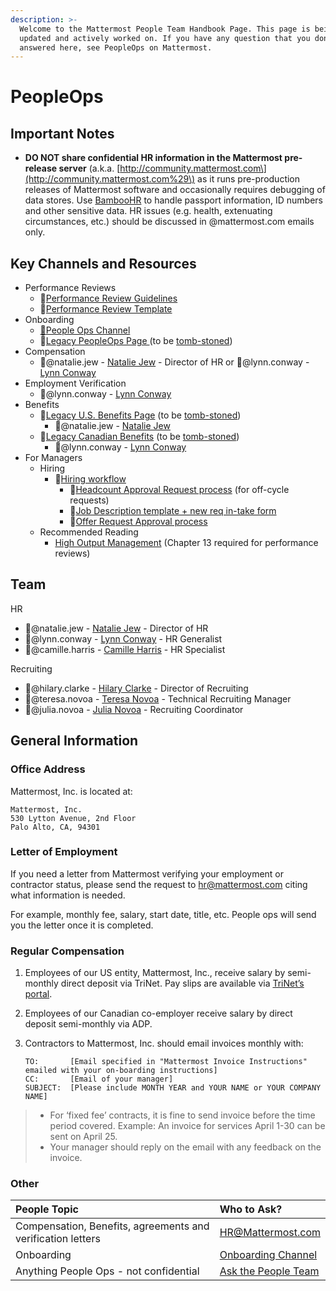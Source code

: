 ```yaml
---
description: >-
  Welcome to the Mattermost People Team Handbook Page. This page is being
  updated and actively worked on. If you have any question that you don't see
  answered here, see PeopleOps on Mattermost.
---
```


# PeopleOps

## Important Notes

* **DO NOT share confidential HR information in the Mattermost pre-release server** \(a.k.a. [http://community.mattermost.com\](http://community.mattermost.com%29\) as it runs pre-production releases of Mattermost software and occasionally requires debugging of data stores. Use [BambooHR](https://mattermost.bamboohr.com/) to handle passport information, ID numbers and other sensitive data. HR issues \(e.g. health, extenuating circumstances, etc.\) should be discussed in @mattermost.com emails only. 

## Key Channels and Resources

* Performance Reviews
  * 📁[Performance Review Guidelines](https://handbook.mattermost.com/operations/people/performance-reviews-50)
  * 📁[Performance Review Template](https://docs.google.com/document/d/1tTPTp8JC3pUp0kPo2AAUg6XETbURB_bU8f3EOpvKRr0/edit#heading=h.hu5vu6dn98iw) 
* Onboarding
  * [💬](https://emojipedia.org/speech-balloon/)[People Ops Channel](https://community.mattermost.com/private-core/channels/people-ops)
  * 📁[Legacy PeopleOps Page ](https://docs.mattermost.com/process/people-ops.html)\(to be [tomb-stoned](../../../company/about-mattermost/list-of-terms.md#tomb-stoned)\)  
* Compensation
  * 🧑@natalie.jew - [Natalie Jew](https://mattermost.bamboohr.com/employees/employee.php?id=174&page=2077) - Director of HR  or 🧑@lynn.conway - [Lynn Conway](https://mattermost.bamboohr.com/employees/employee.php?id=207&page=2077) 
* Employment Verification
  * 🧑@lynn.conway - [Lynn Conway](https://mattermost.bamboohr.com/employees/employee.php?id=207&page=2077) 
* Benefits 
  * 📁[Legacy U.S. Benefits Page](https://docs.mattermost.com/process/benefits-us.html) \(to be [tomb-stoned](../../../company/about-mattermost/list-of-terms.md#tomb-stoned)\) 
    * 🧑@natalie.jew - [Natalie Jew](https://mattermost.bamboohr.com/employees/employee.php?id=174&page=2077) 
  * 📁[Legacy Canadian Benefits](https://docs.mattermost.com/process/benefits-canada.html) \(to be [tomb-stoned](../../../company/about-mattermost/list-of-terms.md#tomb-stoned)\) 
    * 🧑@lynn.conway - [Lynn Conway](https://mattermost.bamboohr.com/employees/employee.php?id=207&page=2077) 
* For Managers
  * Hiring
    * 📁[Hiring workflow ](https://docs.google.com/document/d/1EBIoL0kHqj2S3DtwAz9FvDgYDljZ5KoQpAnYePO84s8/edit)
      * 📁[Headcount Approval Request process](https://docs.google.com/document/d/1vohRHTceNWGXV9IaPcb7o2u0fZ7R3fM1I9bnFSCzkLM/edit) \(for off-cycle requests\)
      * 📁[Job Description template + new req in-take form](https://docs.google.com/document/d/1rpTI2NKu4H_781vpx_eD9Fku7go4gGDs1P7bJAMQvAU/edit)
      * 📁[Offer Request Approval process](https://docs.google.com/document/d/13qedU9kGdn9_d1WHK2oSAKxRvO6ajIGKXI2DEQ--b7M/edit) 
  * Recommended Reading 
    * [High Output Management](https://www.amazon.ca/High-Output-Management-Andrew-Grove/dp/0679762884/ref=sr_1_1?gclid=Cj0KCQiAgKzwBRCjARIsABBbFuhEwL6hICB9wZgtYrZB20TBTbJu7StCEKQlNqfmnQV-EhDY2E6RKS0aApHwEALw_wcB&hvadid=229973645505&hvdev=c&hvlocphy=9000907&hvnetw=g&hvpos=1t1&hvqmt=e&hvrand=3473960203373967416&hvtargid=aud-749227636460%3Akwd-297473118671&hydadcr=22457_10105506&keywords=high+output+management&qid=1577810900&sr=8-1) \(Chapter 13 required for performance reviews\) 

## Team

HR

* 🧑@natalie.jew - [Natalie Jew](https://mattermost.bamboohr.com/employees/employee.php?id=174&page=2077) - Director of HR  
* 🧑@lynn.conway - [Lynn Conway](https://mattermost.bamboohr.com/employees/employee.php?id=207&page=2077) - HR Generalist 
* 🧑@camille.harris - [Camille Harris](https://mattermost.bamboohr.com/employees/employee.php?id=48&page=2077) - HR Specialist

Recruiting

* 🧑@hilary.clarke - [Hilary Clarke](https://mattermost.bamboohr.com/employees/employee.php?id=215&page=2077) - Director of Recruiting 
* 🧑@teresa.novoa - [Teresa Novoa](https://mattermost.bamboohr.com/employees/employee.php?id=113&page=2077) - Technical Recruiting Manager
* 🧑@julia.novoa - [Julia Novoa](https://mattermost.bamboohr.com/employees/employee.php?id=218&page=2077) - Recruiting Coordinator

## General Information

### Office Address

Mattermost, Inc. is located at:

```text
Mattermost, Inc.
530 Lytton Avenue, 2nd Floor
Palo Alto, CA, 94301
```

### Letter of Employment

If you need a letter from Mattermost verifying your employment or contractor status, please send the request to [hr@mattermost.com](mailto:hr%40mattermost.com) citing what information is needed.

For example, monthly fee, salary, start date, title, etc. People ops will send you the letter once it is completed.

### Regular Compensation

1. Employees of our US entity, Mattermost, Inc., receive salary by semi-monthly direct deposit via TriNet. Pay slips are available via [TriNet’s portal](https://www.hrpassport.com/).
2. Employees of our Canadian co-employer receive salary by direct deposit semi-monthly via ADP.
3. Contractors to Mattermost, Inc. should email invoices monthly with:

   ```text
   TO:       [Email specified in "Mattermost Invoice Instructions" emailed with your on-boarding instructions]
   CC:       [Email of your manager]
   SUBJECT:  [Please include MONTH YEAR and YOUR NAME or YOUR COMPANY NAME]
   ```

> * For ‘fixed fee’ contracts, it is fine to send invoice before the time period covered. Example: An invoice for services April 1-30 can be sent on April 25.
> * Your manager should reply on the email with any feedback on the invoice.

### Other

| People Topic | Who to Ask? |
| :--- | :--- |
| Compensation, Benefits, agreements and verification letters | HR@Mattermost.com |
| Onboarding | [Onboarding Channel](https://community.mattermost.com/private-core/channels/onboarding)  |
|  Anything People Ops  - not confidential  | [Ask the People Team](https://community.mattermost.com/private-core/channels/ask-people-team) |

